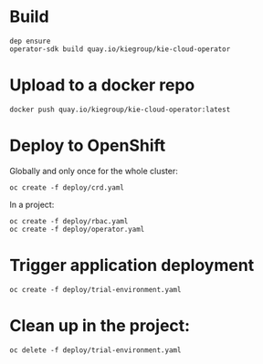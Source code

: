 # Build
    dep ensure
    operator-sdk build quay.io/kiegroup/kie-cloud-operator

# Upload to a docker repo

    docker push quay.io/kiegroup/kie-cloud-operator:latest

# Deploy to OpenShift
Globally and only once for the whole cluster:

    oc create -f deploy/crd.yaml

In a project:

    oc create -f deploy/rbac.yaml
    oc create -f deploy/operator.yaml

# Trigger application deployment

    oc create -f deploy/trial-environment.yaml

# Clean up in the project:

    oc delete -f deploy/trial-environment.yaml
